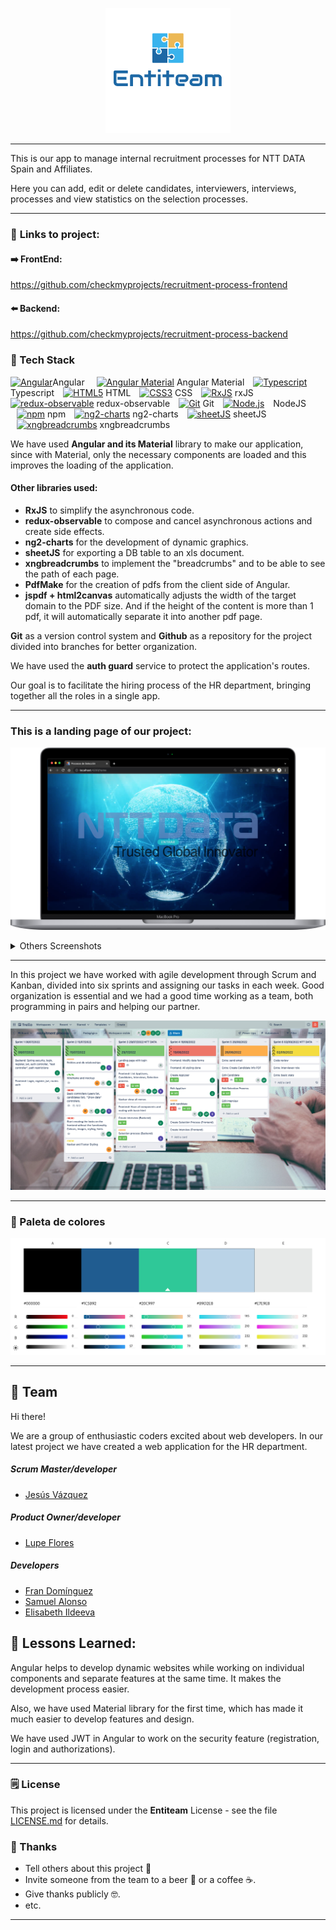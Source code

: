 <p align="center">
<img src="src/assets/img/Logo_Team_Project.png"/>
</p>

---

This is our app to manage internal recruitment processes for NTT DATA Spain and Affiliates. 

Here you can add, edit or delete candidates, interviewers, interviews, processes and view statistics on the selection processes.

---

### :link: **Links to project:** 
#### :arrow_right: FrontEnd: 
https://github.com/checkmyprojects/recruitment-process-frontend

#### :arrow_left: Backend: 
https://github.com/checkmyprojects/recruitment-process-backend

###  :space_invader: Tech Stack

<a href="https://angular.io/" target="_blank" title="Angular"><img src="https://github.com/get-icon/geticon/raw/master/icons/angular-icon.svg" alt="Angular" width="40px" height="40px"></a><span style="margin-right: 15px">Angular</span> <a href="https://material.angular.io/" target="_blank" title="Angular Material"><img src="https://steemitimages.com/0x0/https://s3-us-west-2.amazonaws.com/steemhunt/production/steemhunt/2021-01-02/0cb920e2-Angular-Material.png" alt="Angular Material" width="50px" height="40px"></a><span style="margin-right: 10px"> Angular Material</span> <a href="https://www.typescriptlang.org/" target="_blank" title="Typescript"><img src="https://github.com/get-icon/geticon/raw/master/icons/typescript-icon.svg" alt="Typescript" width="40px" height="40px"></a><span style="margin-right: 10px"> Typescript</span> <a href="https://www.w3.org/TR/html5/" target="_blank" title="HTML5"><img src="https://github.com/get-icon/geticon/raw/master/icons/html-5.svg" alt="HTML5" width="40px" height="40px"></a><span style="margin-right: 10px"> HTML</span> <a href="https://www.w3.org/TR/CSS/" target="_blank" title="CSS3"><img src="https://github.com/get-icon/geticon/raw/master/icons/css-3.svg" alt="CSS3" width="40px" height="40px"></a><span style="margin-right: 10px"> CSS</span> <a href="https://rxjs.dev/" target="_blank" title="RxJS"><img src="https://github.com/get-icon/geticon/raw/master/icons/reactivex.svg" alt="RxJS" width="40px" height="40px"></a><span style="margin-right: 15px"> rxJS</span> <a href="https://github.com/redux-observable/redux-observable" target="_blank" title="redux-observable"><img src="https://github.com/get-icon/geticon/raw/master/icons/redux-observable.svg" alt="redux-observable" width="40px" height="40px"></a><span style="margin-right: 10px"> redux-observable</span> <a href="https://git-scm.com/" target="_blank" title="Git"><img src="https://github.com/get-icon/geticon/raw/master/icons/git-icon.svg" alt="Git" width="40px" height="40px"></a><span style="margin-right: 10px"> Git</span> <a href="https://nodejs.org/" target="_blank" title="Node.js"><img src="https://github.com/get-icon/geticon/raw/master/icons/nodejs-icon.svg" alt="Node.js" width="40px" height="40px"></a> <span style="margin-right: 10px"></span>NodeJS <a href="https://www.npmjs.com/" style="margin-left: 10px" target="_blank" title="npm"><img src="https://github.com/get-icon/geticon/raw/master/icons/npm.svg" alt="npm" width="40px" height="40px"></a><span style="margin-right: 10px"> npm</span> <a href="https://www.npmjs.com/" target="_blank" title="ng2-charts"><img src="http://www.chartjs.org/img/chartjs-logo.svg" alt="ng2-charts" width="40px" height="40px"></a><span style="margin-right: 10px"> ng2-charts </span> <a href="https://sheetjs.com/" target="_blank" title="sheetJS"><img src="https://sheetjs.com/sketch128.png" alt="sheetJS" width="40px" height="40px"></a><span style="margin-right: 10px"> sheetJS </span> <a href="https://www.npmjs.com/" style="margin-left: 10px" target="_blank" title="xngbreadcrumbs"><img src="https://avatars.githubusercontent.com/u/23525418?v=4?s=100" alt="xngbreadcrumbs" width="40px" height="40px"></a><span style="margin-right: 10px"> xngbreadcrumbs</span>

We have used **Angular and its Material** library to make our application, since with Material, only the necessary components are loaded and this improves the loading of the application.

#### Other libraries used:
- **RxJS** to simplify the asynchronous code.
- **redux-observable** to compose and cancel asynchronous actions and create side effects.
- **ng2-charts** for the development of dynamic graphics.
- **sheetJS** for exporting a DB table to an xls document.
- **xngbreadcrumbs** to implement the "breadcrumbs" and to be able to see the path of each page.
- **PdfMake** for the creation of pdfs from the client side of Angular.
- **jspdf + html2canvas** automatically adjusts the width of the target domain to the PDF size. And if the height of the content is more than 1 pdf, it will automatically separate it into another pdf page.

**Git** as a version control system and **Github** as a repository for the project divided into branches for better organization.

We have used the **auth guard** service to protect the application's routes.


Our goal is to facilitate the hiring process of the HR department, bringing together all the roles in a single app.

---
### This is a landing page of our project:

![](src/assets/screenshots/landing_page.png)

<details>
  <summary>Others Screenshots</summary>

  #### Login
  ![](src/assets/screenshots/login.png)

  #### Manage users as administrator role 
  ![](src/assets/screenshots/manage_users.png)

  #### New user
  ![](src/assets/screenshots/new_user.png)

  #### New selection process
  ![](src/assets/screenshots/new_selection.png)

  #### New Candidate
  ![](src/assets/screenshots/new_candidate.png)

  #### New interview
  ![](src/assets/screenshots/new_interview.png)

  #### Interviewers
  ![](src/assets/screenshots/interviewers.png)

  #### Manage selection process
  ![](src/assets/screenshots/selection_process.png)

  #### Manage candidates
  ![](src/assets/screenshots/manage_candidates.png)

  #### Statistics
  ![](src/assets/screenshots/statistics.png)

</details>

---

In this project we have worked with agile development through Scrum and Kanban, divided into six sprints and assigning our tasks in each week. Good organization is essential and we had a good time working as a team, both programming in pairs and helping our partner.



![Trello](src/assets/screenshots/trello.png)

---

<!-- Color Reference -->
### :art: Paleta de colores
![](src/assets/screenshots/paletadecolores.png)

---
:checkered_flag:  Team
---

Hi there!

We are a group of enthusiastic coders excited about web developers. In our latest project we have created a web application for the HR department.

##### Scrum Master/developer
- [Jesús Vázquez](https://github.com/checkmyprojects) 

##### Product Owner/developer

- [Lupe Flores](https://github.com/Lupe13)

##### Developers

- [Fran Domínguez](https://github.com/devfdom)
- [Samuel Alonso](https://github.com/Lupe13)
- [Elisabeth Ildeeva](https://github.com/ElisabethIld)


:memo: Lessons Learned:
---

Angular helps to develop dynamic websites while working on individual components and separate features at the same time. It makes the development process easier.

Also, we have used Material library for the first time, which has made it much easier to develop features and design.

We have used JWT in Angular to work on the security feature (registration, login and authorizations).

---
 ### :spiral_notepad: License 

This project is licensed under the **Entiteam** License - see the file [LICENSE.md](LICENSE.md) for details.

### :gift: Thanks

* Tell others about this project 📢
* Invite someone from the team to a beer 🍺 or a coffee ☕.
* Give thanks publicly 🤓.
* etc.



---
